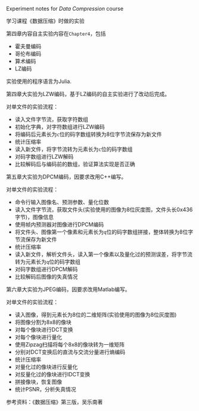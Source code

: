 Experiment notes for _Data Compression_ course

学习课程《数据压缩》时做的实验

第四章内容自主实验内容在`Chapter4`，包括
+ 霍夫曼编码
+ 哥伦布编码
+ 算术编码
+ LZ编码

实验使用的程序语言为Julia.

第四章大实验为LZW编码，基于LZ编码的自主实验进行了改动后完成。

对单文件的实验流程：
+ 读入文件字节流，获取字符数组
+ 初始化字典，对字符数组进行LZW编码
+ 将编码后元素长为`c`位的码字数组转换为8位字节流保存为新文件
+ 统计压缩率
+ 读入新文件，将字节流转为元素长为`c`位的码字数组
+ 对码字数组进行LZW解码
+ 比较解码后与编码前的数组，验证算法实现是否正确

第五章大实验为DPCM编码，因要求改用C++编写。

对单文件的实验流程：
+ 命令行输入图像名、预测参数、量化位数
+ 读入文件字节流，获取文件头(实验使用的图像为8位灰度图，文件头长0x436字节)，图像信息
+ 使用帧内预测器对图像进行DPCM编码
+ 将文件头、图像第一个像素和元素长为`q`位的码字数组拼接，整体转换为8位字节流保存为新文件
+ 统计压缩率
+ 读入新文件，解析文件头，读入第一个像素以及量化过的预测误差，将字节流转为元素长为`q`位的码字数组
+ 对码字数组进行DPCM解码
+ 比较解码后图像的失真情况

第六章大实验为JPEG编码，因要求改用Matlab编写。

对单文件的实验流程：
+ 读入图像，得到元素长为8位的二维矩阵(实验使用的图像为8位灰度图)
+ 将图像分割为8x8的像块
+ 对每个像块进行DCT变换
+ 对每个像块进行量化
+ 使用Zipzag扫描将每个8x8的像块转为一维矩阵
+ 分别对DCT变换后的直流与交流分量进行熵编码
+ 统计压缩率
+ 对量化过的像块进行反量化
+ 对反量化过的像块进行IDCT变换
+ 拼接像块，恢复图像
+ 统计PSNR，分析失真情况

参考资料：《数据压缩》第三版，吴乐南著
